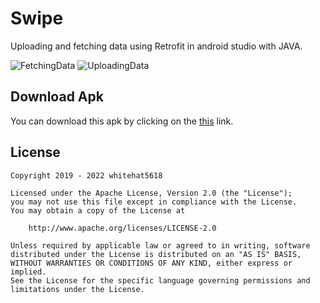Swipe
===============

Uploading and fetching data using Retrofit in android studio with JAVA. 

![FetchingData](https://github.com/whitehat5618/Swipe/blob/641c352086abdadb80ef6b66183fdb7a7cc00af2/Screenshot_2022-08-09-15-29-05-434_com.domonz.swipe.jpg)
![UploadingData](https://github.com/whitehat5618/Swipe/blob/641c352086abdadb80ef6b66183fdb7a7cc00af2/Screenshot_2022-08-09-15-29-22-549_com.domonz.swipe.jpg)


Download Apk
-----------
You can download this apk by clicking on the [this](https://github.com/whitehat5618/Swipe/blob/7ee74a34f677c986ee581c3c79bcdbaaf98660de/app-debug.apk) link.

License
-------

    Copyright 2019 - 2022 whitehat5618

    Licensed under the Apache License, Version 2.0 (the "License");
    you may not use this file except in compliance with the License.
    You may obtain a copy of the License at

        http://www.apache.org/licenses/LICENSE-2.0

    Unless required by applicable law or agreed to in writing, software
    distributed under the License is distributed on an "AS IS" BASIS,
    WITHOUT WARRANTIES OR CONDITIONS OF ANY KIND, either express or implied.
    See the License for the specific language governing permissions and
    limitations under the License.

